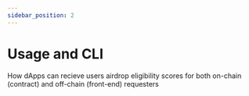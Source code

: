 ```yaml
---
sidebar_position: 2
---
```


# Usage and CLI

How dApps can recieve users airdrop eligibility scores for both on-chain (contract) and off-chain (front-end) requesters